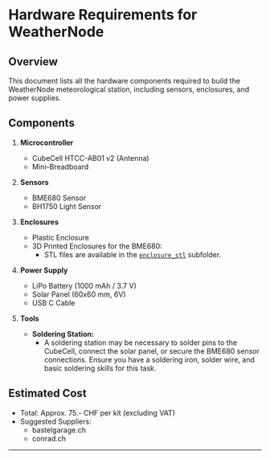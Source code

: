 # Hardware Requirements for WeatherNode

## Overview

This document lists all the hardware components required to build the WeatherNode meteorological station, including sensors, enclosures, and power supplies.

## Components

1. **Microcontroller**
     - CubeCell HTCC-AB01 v2 (Antenna)
     - Mini-Breadboard
     

2. **Sensors**
   - BME680 Sensor
   - BH1750 Light Sensor

3. **Enclosures**
   - Plastic Enclosure
   - 3D Printed Enclosures for the BME680:
     - STL files are available in the [`enclosure_stl`](./enclosure_stl) subfolder.

4. **Power Supply**
   - LiPo Battery (1000 mAh / 3.7 V)
   - Solar Panel (60x60 mm, 6V)
   - USB C Cable

5. **Tools**
   - **Soldering Station:**
     - A soldering station may be necessary to solder pins to the CubeCell, connect the solar panel, or secure the BME680 sensor connections. Ensure you have a soldering iron, solder wire, and basic soldering skills for this task.

## Estimated Cost

- Total: Approx. 75.- CHF per kit (excluding VAT)
- Suggested Suppliers:
  - bastelgarage.ch
  - conrad.ch
---

